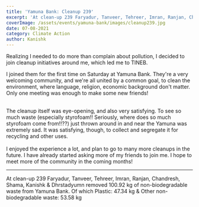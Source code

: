 ```yaml
---
title: 'Yamuna Bank: Cleanup 239'
excerpt: 'At clean-up 239 Faryadur, Tanveer, Tehreer, Imran, Ranjan, Chandresh, Shama, Kanishk & Dhrstadyumn removed 100.92 kg of non-biodegradable waste from Yamuna Bank. Of which Plastic: 47.34 kg & Other non-biodegradable waste: 53.58 kg'
coverImage: /assets/events/yamuna-bank/images/cleanup239.jpg
date: 07-08-2021
category: Climate Action
author: Kanishk
---
```


<p class="text-xl text-left">Realizing I needed to do more than complain about pollution, I decided to join cleanup initiatives around me, which led me to TINEB.</p>


<p>I joined them for the first time on Saturday at Yamuna Bank. They're a very welcoming community, and we're all united by a common goal, to clean the environment, where language, religion, economic background don't matter. Only one meeting was enough to make some new friends!</p>
<p><br />The cleanup itself was eye-opening, and also very satisfying. To see so much waste (especially styrofoam!! Seriously, where does so much styrofoam come from!!??) just thrown around in and near the Yamuna was extremely sad. It was satisfying, though, to collect and segregate it for recycling and other uses.<br /><br />I enjoyed the experience a lot, and plan to go to many more cleanups in the future. I have already started asking more of my friends to join me. I hope to meet more of the community in the coming months!</p>


<hr />
<p>At clean-up 239 Faryadur, Tanveer, Tehreer, Imran, Ranjan, Chandresh, Shama, Kanishk & Dhrstadyumn removed 100.92 kg of non-biodegradable waste from Yamuna Bank. Of which Plastic: 47.34 kg & Other non-biodegradable waste: 53.58 kg</p>
